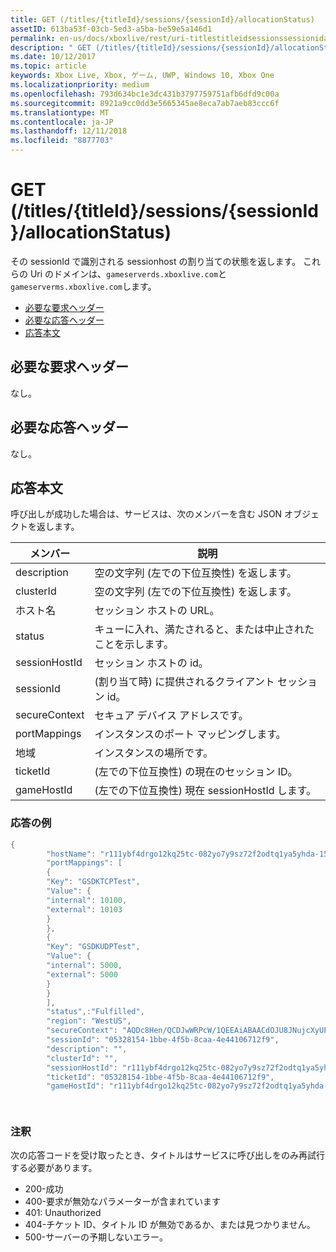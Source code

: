 ```yaml
---
title: GET (/titles/{titleId}/sessions/{sessionId}/allocationStatus)
assetID: 613ba53f-03cb-5ed3-a5ba-be59e5a146d1
permalink: en-us/docs/xboxlive/rest/uri-titlestitleidsessionssessionidallocationstatus-get.html
description: " GET (/titles/{titleId}/sessions/{sessionId}/allocationStatus)"
ms.date: 10/12/2017
ms.topic: article
keywords: Xbox Live, Xbox, ゲーム, UWP, Windows 10, Xbox One
ms.localizationpriority: medium
ms.openlocfilehash: 793d634bc1e3dc431b3797759751afb6dfd9c00a
ms.sourcegitcommit: 8921a9cc0dd3e5665345ae8eca7ab7aeb83ccc6f
ms.translationtype: MT
ms.contentlocale: ja-JP
ms.lasthandoff: 12/11/2018
ms.locfileid: "8877703"
---
```

# <a name="get-titlestitleidsessionssessionidallocationstatus"></a>GET (/titles/{titleId}/sessions/{sessionId}/allocationStatus)
その sessionId で識別される sessionhost の割り当ての状態を返します。 これらの Uri のドメインは、`gameserverds.xboxlive.com`と`gameserverms.xboxlive.com`します。
 
  * [必要な要求ヘッダー](#ID4E4)
  * [必要な応答ヘッダー](#ID4EEB)
  * [応答本文](#ID4ELB)
 
<a id="ID4E4"></a>

 
## <a name="required-request-headers"></a>必要な要求ヘッダー
 
なし。
  
<a id="ID4EEB"></a>

 
## <a name="required-response-headers"></a>必要な応答ヘッダー
 
なし。
  
<a id="ID4ELB"></a>

 
## <a name="response-body"></a>応答本文
 
呼び出しが成功した場合は、サービスは、次のメンバーを含む JSON オブジェクトを返します。
 
| メンバー| 説明| 
| --- | --- | 
| description| 空の文字列 (左での下位互換性) を返します。| 
| clusterId| 空の文字列 (左での下位互換性) を返します。| 
| ホスト名| セッション ホストの URL。| 
| status| キューに入れ、満たされると、または中止されたことを示します。| 
| sessionHostId| セッション ホストの id。| 
| sessionId| (割り当て時) に提供されるクライアント セッション id。| 
| secureContext| セキュア デバイス アドレスです。| 
| portMappings| インスタンスのポート マッピングします。| 
| 地域| インスタンスの場所です。| 
| ticketId| (左での下位互換性) の現在のセッション ID。| 
| gameHostId| (左での下位互換性) 現在 sessionHostId します。| 
 
<a id="ID4EGD"></a>

 
### <a name="sample-response"></a>応答の例
 

```cpp
{
        "hostName": "r111ybf4drgo12kq25tc-082yo7y9sz72f2odtq1ya5yhda-155169995-ncus.cloudapp.net",
        "portMappings": [
        {
        "Key": "GSDKTCPTest",
        "Value": {
        "internal": 10100,
        "external": 10103
        }
        },
        {
        "Key": "GSDKUDPTest",
        "Value": {
        "internal": 5000,
        "external": 5000
        }
        }
        ],
        "status",:"Fulfilled",
        "region": "WestUS",
        "secureContext": "AQDc8Hen/QCDJwWRPcW/1QEEAiABAACdOJU8JNujcXyUPwUBCnue+g==",
        "sessionId": "05328154-1bbe-4f5b-8caa-4e44106712f9",
        "description": "",
        "clusterId": "",
        "sessionHostId": "r111ybf4drgo12kq25tc-082yo7y9sz72f2odtq1ya5yhda-155169995-ncus.GSDKAgent_IN_0.0",
        "ticketId": "05328154-1bbe-4f5b-8caa-4e44106712f9",
        "gameHostId": "r111ybf4drgo12kq25tc-082yo7y9sz72f2odtq1ya5yhda-155169995-ncus.GSDKAgent_IN_0.0"

      
```

  
<a id="remarks"></a>

 
### <a name="remarks"></a>注釈
 
次の応答コードを受け取ったとき、タイトルはサービスに呼び出しをのみ再試行する必要があります。
 
   * 200-成功 
   * 400-要求が無効なパラメーターが含まれています 
   * 401: Unauthorized 
   * 404-チケット ID、タイトル ID が無効であるか、または見つかりません。 
   * 500-サーバーの予期しないエラー。 
    